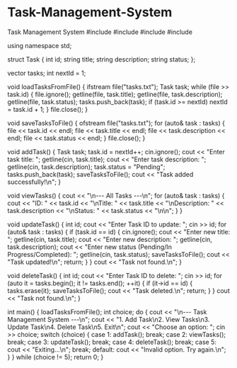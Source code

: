 # Task-Management-System
Task Management System
#include <iostream>
#include <fstream>
#include <vector>
#include <string>

using namespace std;

struct Task {
    int id;
    string title;
    string description;
    string status;
};

vector<Task> tasks;
int nextId = 1;

void loadTasksFromFile() {
    ifstream file("tasks.txt");
    Task task;
    while (file >> task.id) {
        file.ignore();
        getline(file, task.title);
        getline(file, task.description);
        getline(file, task.status);
        tasks.push_back(task);
        if (task.id >= nextId)
            nextId = task.id + 1;
    }
    file.close();
}

void saveTasksToFile() {
    ofstream file("tasks.txt");
    for (auto& task : tasks) {
        file << task.id << endl;
        file << task.title << endl;
        file << task.description << endl;
        file << task.status << endl;
    }
    file.close();
}

void addTask() {
    Task task;
    task.id = nextId++;
    cin.ignore();
    cout << "Enter task title: ";
    getline(cin, task.title);
    cout << "Enter task description: ";
    getline(cin, task.description);
    task.status = "Pending";
    tasks.push_back(task);
    saveTasksToFile();
    cout << "Task added successfully!\n";
}

void viewTasks() {
    cout << "\n--- All Tasks ---\n";
    for (auto& task : tasks) {
        cout << "ID: " << task.id << "\nTitle: " << task.title
             << "\nDescription: " << task.description
             << "\nStatus: " << task.status << "\n\n";
    }
}

void updateTask() {
    int id;
    cout << "Enter Task ID to update: ";
    cin >> id;
    for (auto& task : tasks) {
        if (task.id == id) {
            cin.ignore();
            cout << "Enter new title: ";
            getline(cin, task.title);
            cout << "Enter new description: ";
            getline(cin, task.description);
            cout << "Enter new status (Pending/In Progress/Completed): ";
            getline(cin, task.status);
            saveTasksToFile();
            cout << "Task updated!\n";
            return;
        }
    }
    cout << "Task not found.\n";
}

void deleteTask() {
    int id;
    cout << "Enter Task ID to delete: ";
    cin >> id;
    for (auto it = tasks.begin(); it != tasks.end(); ++it) {
        if (it->id == id) {
            tasks.erase(it);
            saveTasksToFile();
            cout << "Task deleted.\n";
            return;
        }
    }
    cout << "Task not found.\n";
}

int main() {
    loadTasksFromFile();
    int choice;
    do {
        cout << "\n--- Task Management System ---\n";
        cout << "1. Add Task\n2. View Tasks\n3. Update Task\n4. Delete Task\n5. Exit\n";
        cout << "Choose an option: ";
        cin >> choice;
        switch (choice) {
            case 1: addTask(); break;
            case 2: viewTasks(); break;
            case 3: updateTask(); break;
            case 4: deleteTask(); break;
            case 5: cout << "Exiting...\n"; break;
            default: cout << "Invalid option. Try again.\n";
        }
    } while (choice != 5);
    return 0;
}
